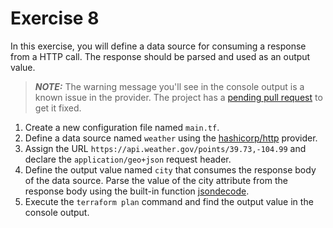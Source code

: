 # Exercise 8

In this exercise, you will define a data source for consuming a response from a HTTP call. The response should be parsed and used as an output value.

> **_NOTE:_** The warning message you'll see in the console output is a known issue in the provider. The project has a [pending pull request](https://github.com/hashicorp/terraform-provider-http/pull/158) to get it fixed.

1. Create a new configuration file named `main.tf`.
2. Define a data source named `weather` using the [hashicorp/http](https://registry.terraform.io/providers/hashicorp/http/latest) provider.
3. Assign the URL `https://api.weather.gov/points/39.73,-104.99` and declare the `application/geo+json` request header.
4. Define the output value named `city` that consumes the response body of the data source. Parse the value of the city attribute from the response body using the built-in function [jsondecode](https://www.terraform.io/language/functions/jsondecode).
5. Execute the `terraform plan` command and find the output value in the console output.

